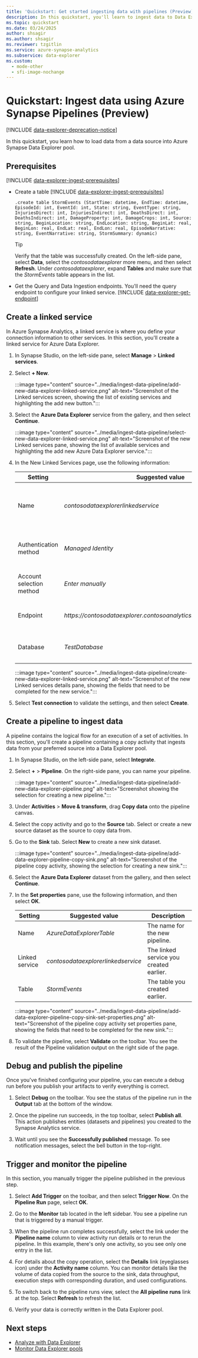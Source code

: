 ```yaml
---
title: 'Quickstart: Get started ingesting data with pipelines (Preview)'
description: In this quickstart, you'll learn to ingest data to Data Explorer pools using Azure Synapse Pipelines.
ms.topic: quickstart
ms.date: 03/24/2025
author: shsagir
ms.author: shsagir
ms.reviewer: tzgitlin
ms.service: azure-synapse-analytics
ms.subservice: data-explorer
ms.custom:
  - mode-other
  - sfi-image-nochange
---
```


# Quickstart: Ingest data using Azure Synapse Pipelines (Preview)

[!INCLUDE [data-explorer-deprecation-notice](../includes/data-explorer-deprecation-notice.md)]

In this quickstart, you learn how to load data from a data source into Azure Synapse Data Explorer pool.

## Prerequisites

[!INCLUDE [data-explorer-ingest-prerequisites](../includes/data-explorer-ingest-prerequisites.md)]

- Create a table
    [!INCLUDE [data-explorer-ingest-prerequisites](../includes/data-explorer-create-table-studio.md)]

    ```Kusto
    .create table StormEvents (StartTime: datetime, EndTime: datetime, EpisodeId: int, EventId: int, State: string, EventType: string, InjuriesDirect: int, InjuriesIndirect: int, DeathsDirect: int, DeathsIndirect: int, DamageProperty: int, DamageCrops: int, Source: string, BeginLocation: string, EndLocation: string, BeginLat: real, BeginLon: real, EndLat: real, EndLon: real, EpisodeNarrative: string, EventNarrative: string, StormSummary: dynamic)
    ```

    > [!TIP]
    > Verify that the table was successfully created. On the left-side pane, select **Data**, select the *contosodataexplorer* more menu, and then select **Refresh**. Under *contosodataexplorer*, expand **Tables** and make sure that the *StormEvents* table appears in the list.

- Get the Query and Data Ingestion endpoints. You'll need the query endpoint to configure your linked service.
    [!INCLUDE [data-explorer-get-endpoint](../includes/data-explorer-get-endpoint.md)]

## Create a linked service

In Azure Synapse Analytics, a linked service is where you define your connection information to other services. In this section, you'll create a linked service for Azure Data Explorer.

1. In Synapse Studio, on the left-side pane, select **Manage** > **Linked services**.
1. Select **&plus; New**.

    :::image type="content" source="../media/ingest-data-pipeline/add-new-data-explorer-linked-service.png" alt-text="Screenshot of the Linked services screen, showing the list of existing services and highlighting the add new button.":::

1. Select the **Azure Data Explorer** service from the gallery, and then select **Continue**.

    :::image type="content" source="../media/ingest-data-pipeline/select-new-data-explorer-linked-service.png" alt-text="Screenshot of the new Linked services pane, showing the list of available services and highlighting the add new Azure Data Explorer service.":::

1. In the New Linked Services page, use the following information:

    | Setting | Suggested value | Description |
    |--|--|--|
    | Name | *contosodataexplorerlinkedservice* | The name for the new Azure Data Explorer linked service. |
    | Authentication method | *Managed Identity* | The authentication method for the new service. |
    | Account selection method | *Enter manually* | The method for specifying the Query endpoint. |
    | Endpoint | *https:\/\/contosodataexplorer.contosoanalytics.dev.kusto.windows.net* | The Query endpoint you made a [note of earlier](#prerequisites). |
    | Database | *TestDatabase* | The database where you want to ingest data. |

    :::image type="content" source="../media/ingest-data-pipeline/create-new-data-explorer-linked-service.png" alt-text="Screenshot of the new Linked services details pane, showing the fields that need to be completed for the new service.":::

1. Select **Test connection** to validate the settings, and then select **Create**.

## Create a pipeline to ingest data

A pipeline contains the logical flow for an execution of a set of activities. In this section, you'll create a pipeline containing a copy activity that ingests data from your preferred source into a Data Explorer pool.

1. In Synapse Studio, on the left-side pane, select **Integrate**.

1. Select **&plus;** > **Pipeline**. On the right-side pane, you can name your pipeline.

    :::image type="content" source="../media/ingest-data-pipeline/add-new-data-explorer-pipeline.png" alt-text="Screenshot showing the selection for creating a new pipeline.":::

1. Under **Activities** > **Move & transform**, drag **Copy data** onto the pipeline canvas.
1. Select the copy activity and go to the **Source** tab. Select or create a new source dataset as the source to copy data from.
1. Go to the **Sink** tab. Select **New** to create a new sink dataset.

    :::image type="content" source="../media/ingest-data-pipeline/add-data-explorer-pipeline-copy-sink.png" alt-text="Screenshot of the pipeline copy activity, showing the selection for creating a new sink.":::

1. Select the **Azure Data Explorer** dataset from the gallery, and then select **Continue**.
1. In the **Set properties** pane, use the following information, and then select **OK**.

    | Setting | Suggested value | Description |
    |--|--|--|
    | Name | *AzureDataExplorerTable* | The name for the new pipeline. |
    | Linked service | *contosodataexplorerlinkedservice* | The linked service you created earlier. |
    | Table | *StormEvents* | The table you created earlier. |

    :::image type="content" source="../media/ingest-data-pipeline/add-data-explorer-pipeline-copy-sink-set-properties.png" alt-text="Screenshot of the pipeline copy activity set properties pane, showing the fields that need to be completed for the new sink.":::

1. To validate the pipeline, select **Validate** on the toolbar. You see the result of the Pipeline validation output on the right side of the page.

## Debug and publish the pipeline

Once you've finished configuring your pipeline, you can execute a debug run before you publish your artifacts to verify everything is correct.

1. Select **Debug** on the toolbar. You see the status of the pipeline run in the **Output** tab at the bottom of the window.

1. Once the pipeline run succeeds, in the top toolbar, select **Publish all**. This action publishes entities (datasets and pipelines) you created to the Synapse Analytics service.
1. Wait until you see the **Successfully published** message. To see notification messages, select the bell button in the top-right.

## Trigger and monitor the pipeline

In this section, you manually trigger the pipeline published in the previous step.

1. Select **Add Trigger** on the toolbar, and then select **Trigger Now**. On the **Pipeline Run** page, select **OK**.

1. Go to the **Monitor** tab located in the left sidebar. You see a pipeline run that is triggered by a manual trigger.
1. When the pipeline run completes successfully, select the link under the **Pipeline name** column to view activity run details or to rerun the pipeline. In this example, there's only one activity, so you see only one entry in the list.
1. For details about the copy operation, select the **Details** link (eyeglasses icon) under the **Activity name** column. You can monitor details like the volume of data copied from the source to the sink, data throughput, execution steps with corresponding duration, and used configurations.
1. To switch back to the pipeline runs view, select the **All pipeline runs** link at the top. Select **Refresh** to refresh the list.
1. Verify your data is correctly written in the Data Explorer pool.

## Next steps

- [Analyze with Data Explorer](../../get-started-analyze-data-explorer.md)
- [Monitor Data Explorer pools](../data-explorer-monitor-pools.md)
